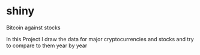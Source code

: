 # shiny
Bitcoin against stocks

In this Project I draw the data for major  cryptocurrencies and stocks and try to compare to them year by year
